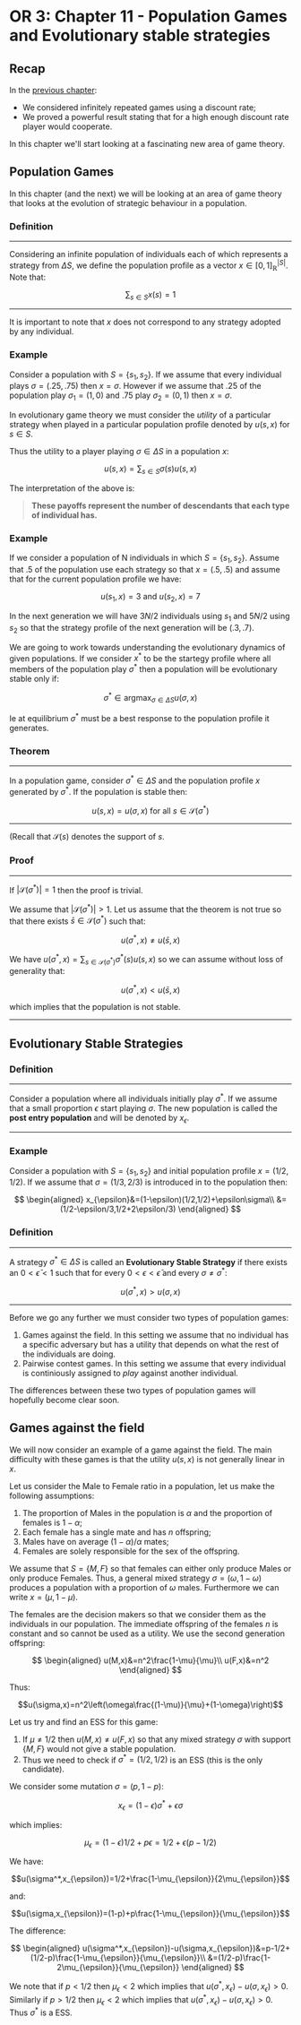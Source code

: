 # OR 3: Chapter 11 - Population Games and Evolutionary stable strategies

## Recap

In the [previous chapter](Chapter_11_Infinitely_Repeated_Games.html):

- We considered infinitely repeated games using a discount rate;
- We proved a powerful result stating that for a high enough discount rate player would cooperate.

In this chapter we'll start looking at a fascinating new area of game theory.

## Population Games

In this chapter (and the next) we will be looking at an area of game theory that looks at the evolution of strategic behaviour in a population.

### Definition

---

Considering an infinite population of individuals each of which represents a strategy from $\Delta S$, we define the population profile as a vector $x\in[0,1]^{|S|}_\mathbb{R}$. Note that:

$$\sum_{s\in S}x(s)=1$$

---

It is important to note that $x$ does not correspond to any strategy adopted by any individual.

### Example

Consider a population with $S=\{s_1,s_2\}$. If we assume that every individual plays $\sigma=(.25,.75)$ then $x=\sigma$. However if we assume that .25 of the population play $\sigma_1=(1,0)$ and .75 play $\sigma_2=(0,1)$ then $x=\sigma$.

In evolutionary game theory we must consider the _utility_ of a particular strategy when played in a particular population profile denoted by $u(s,x)$ for $s\in S$.

Thus the utility to a player playing $\sigma\in\Delta S$ in a population $x$:

$$u(s,x)=\sum_{s\in S}\sigma(s)u(s,x)$$

The interpretation of the above is:

> **These payoffs represent the number of descendants that each type of individual has.**

### Example

If we consider a population of N individuals in which $S=\{s_1,s_2\}$. Assume that .5 of the population use each strategy so that $x=(.5,.5)$ and assume that for the current population profile we have:

$$u(s_1,x)=3\text{ and }u(s_2,x)=7$$

In the next generation we will have $3N/2$ individuals using $s_1$ and $5N/2$ using $s_2$ so that the strategy profile of the next generation will be $(.3,.7)$.

We are going to work towards understanding the evolutionary dynamics of given populations. If we consider $x^*$ to be the startegy profile where all members of the population play $\sigma^*$ then a population will be evolutionary stable only if:

$$\sigma^*\in\text{argmax}_{\sigma\in\Delta S}u(\sigma,x)$$

Ie at equilibrium $\sigma^*$ must be a best response to the population profile it generates.

### Theorem

---

In a population game, consider $\sigma^*\in\Delta S$ and the population profile $x$ generated by $\sigma^*$. If the population is stable then:

$$u(s,x)=u(\sigma,x)\text{ for all }s\in\mathcal{S}(\sigma^*)$$

---

(Recall that $\mathcal{S}(s)$ denotes the support of $s$.

### Proof

---

If $|\mathcal{S}(\sigma^*)|=1$ then the proof is trivial.

We assume that $|\mathcal{S}(\sigma^*)|>1$. Let us assume that the theorem is not true so that there exists $\bar s\in\mathcal{S}(\sigma^*)$ such that:

$$u(\sigma^*,x)\ne u(\bar s,x)$$

We have $u(\sigma^*,x)=\sum_{s\in \mathcal{S}(\sigma^*)}\sigma^*(s)u(s,x)$ so we can assume without loss of generality that:

$$u(\sigma^*,x)< u(\bar s,x)$$

which implies that the population is not stable.

---

## Evolutionary Stable Strategies

### Definition

---

Consider a population where all individuals initially play $\sigma^*$. If we assume that a small proportion $\epsilon$ start playing $\sigma$. The new population is called the **post entry population** and will be denoted by $x_{\epsilon}$.

---

### Example

Consider a population with $S=\{s_1,s_2\}$ and initial population profile $x=(1/2,1/2)$. If we assume that $\sigma=(1/3,2/3)$ is introduced in to the population then:

$$
\begin{aligned}
x_{\epsilon}&=(1-\epsilon)(1/2,1/2)+\epsilon\sigma\\
            &=(1/2-\epsilon/3,1/2+2\epsilon/3)
\end{aligned}
$$

### Definition

---

A strategy $\sigma^*\in\Delta S$ is called an **Evolutionary Stable Strategy** if there exists an $0<\bar\epsilon<1$ such that for every $0<\epsilon<\bar \epsilon$ and every $\sigma\ne \sigma^*$:

$$u(\sigma^*,x)>u(\sigma,x)$$

---

Before we go any further we must consider two types of population games:

1. Games against the field. In this setting we assume that no individual has a specific adversary but has a utility that depends on what the rest of the individuals are doing.
2. Pairwise contest games. In this setting we assume that every individual is continiously assigned to _play_ against another individual.

The differences between these two types of population games will hopefully become clear soon.

## Games against the field

We will now consider an example of a game against the field. The main difficulty with these games is that the utility $u(s,x)$ is not generally linear in $x$.

Let us consider the Male to Female ratio in a population, let us make the following assumptions:

1. The proportion of Males in the population is $\alpha$ and the proportion of females is $1-\alpha$;
2. Each female has a single mate and has $n$ offspring;
3. Males have on average $(1-\alpha)/\alpha$ mates;
4. Females are solely responsible for the sex of the offspring.

We assume that $S=\{M,F\}$ so that females can either only produce Males or only produce Females. Thus, a general mixed strategy $\sigma=(\omega,1-\omega)$ produces a population with a proportion of  $\omega$ males. Furthermore we can write $x=(\mu,1-\mu)$.

The females are the decision makers so that we consider them as the individuals in our population. The immediate offspring of the females $n$ is constant and so cannot be used as a utility. We use the second generation offspring:

$$
\begin{aligned}
u(M,x)&=n^2\frac{1-\mu}{\mu}\\
u(F,x)&=n^2
\end{aligned}
$$

Thus:

$$u(\sigma,x)=n^2\left(\omega\frac{(1-\mu)}{\mu}+(1-\omega)\right)$$

Let us try and find an ESS for this game:

1. If $\mu\ne 1/2$ then $u(M,x)\ne u(F,x)$ so that any mixed strategy $\sigma$ with support $\{M,F\}$ would not give a stable population.
2. Thus we need to check if $\sigma^*=(1/2,1/2)$ is an ESS (this is the only candidate).

We consider some mutation $\sigma=(p,1-p)$:

$$x_{\epsilon}=(1-\epsilon)\sigma^*+\epsilon\sigma$$

which implies:

$$\mu_{\epsilon}=(1-\epsilon)1/2+p\epsilon=1/2+\epsilon(p-1/2)$$

We have:

$$u(\sigma^*,x_{\epsilon})=1/2+\frac{1-\mu_{\epsilon}}{2\mu_{\epsilon}}$$

and:

$$u(\sigma,x_{\epsilon})=(1-p)+p\frac{1-\mu_{\epsilon}}{\mu_{\epsilon}}$$

The difference:

$$
\begin{aligned}
u(\sigma^*,x_{\epsilon})-u(\sigma,x_{\epsilon})&=p-1/2+(1/2-p)\frac{1-\mu_{\epsilon}}{\mu_{\epsilon}}\\
&=(1/2-p)\frac{1-2\mu_{\epsilon}}{\mu_{\epsilon}}
\end{aligned}
$$

We note that if $p<1/2$ then $\mu_{\epsilon}<2$ which implies that $u(\sigma^*,x_{\epsilon})-u(\sigma,x_{\epsilon})>0$. Similarly if $p>1/2$ then $\mu_{\epsilon}<2$ which implies that $u(\sigma^*,x_{\epsilon})-u(\sigma,x_{\epsilon})>0$. Thus $\sigma^*$ is a ESS.
